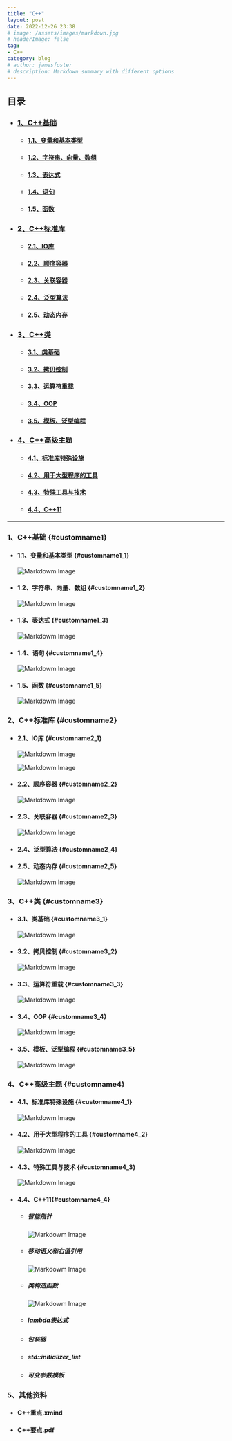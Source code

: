 ```yaml
---
title: "C++"
layout: post
date: 2022-12-26 23:38
# image: /assets/images/markdown.jpg
# headerImage: false
tag:
- C++
category: blog
# author: jamesfoster
# description: Markdown summary with different options
---
```


## 目录

- ### [1、C++基础](#customname1)

    - #### [1.1、变量和基本类型](#customname1_1)

    - #### [1.2、字符串、向量、数组](#customname1_2)

    - #### [1.3、表达式](#customname1_3)

    - #### [1.4、语句](#customname1_4)

    - #### [1.5、函数](#customname1_5)

- ### [2、C++标准库](#customname2)

    - #### [2.1、IO库](#customname2_1)

    - #### [2.2、顺序容器](#customname2_2)

    - #### [2.3、关联容器](#customname2_3)

    - #### [2.4、泛型算法](#customname2_4)

    - #### [2.5、动态内存](#customname2_5)

- ### [3、C++类](#customname3)

    - #### [3.1、类基础](#customname3_1)

    - #### [3.2、拷贝控制](#customname3_2)

    - #### [3.3、运算符重载](#customname3_3)

    - #### [3.4、OOP](#customname3_4)

    - #### [3.5、模板、泛型编程](#customname3_5)

- ### [4、C++高级主题](#customname4)

    - #### [4.1、标准库特殊设施](#customname4_1)

    - #### [4.2、用于大型程序的工具](#customname4_2)

    - #### [4.3、特殊工具与技术](#customname4_3)

    - #### [4.4、C++11](#customname4_4)

---

### 1、C++基础 {#customname1}

- #### 1.1、变量和基本类型 {#customname1_1}

    <!-- ![Markdowm Image](/assets\C++\image_1.png) -->
    ![Markdowm Image](https://raw.githubusercontent.com/yang-yang-o-o/yang-yang-o-o.github.io/main/assets\C++\image_1.png)

- #### 1.2、字符串、向量、数组 {#customname1_2}

    <!-- ![Markdowm Image](/assets\C++\image_2.png) -->
    ![Markdowm Image](https://raw.githubusercontent.com/yang-yang-o-o/yang-yang-o-o.github.io/main/assets\C++\image_2.png)

- #### 1.3、表达式 {#customname1_3}

    <!-- ![Markdowm Image](/assets\C++\image_3.png) -->
    ![Markdowm Image](https://raw.githubusercontent.com/yang-yang-o-o/yang-yang-o-o.github.io/main/assets\C++\image_3.png)

- #### 1.4、语句 {#customname1_4}

    <!-- ![Markdowm Image](/assets\C++\image_4.png) -->
    ![Markdowm Image](https://raw.githubusercontent.com/yang-yang-o-o/yang-yang-o-o.github.io/main/assets\C++\image_4.png)

- #### 1.5、函数 {#customname1_5}

    <!-- ![Markdowm Image](/assets\C++\image_5.png) -->
    ![Markdowm Image](https://raw.githubusercontent.com/yang-yang-o-o/yang-yang-o-o.github.io/main/assets\C++\image_5.png)

### 2、C++标准库 {#customname2}

- #### 2.1、IO库 {#customname2_1}

    <!-- ![Markdowm Image](/assets\C++\image_6.png) -->
    ![Markdowm Image](https://raw.githubusercontent.com/yang-yang-o-o/yang-yang-o-o.github.io/main/assets\C++\image_6.png)

    <!-- ![Markdowm Image](/assets\C++\image_6_1.png) -->
    ![Markdowm Image](https://raw.githubusercontent.com/yang-yang-o-o/yang-yang-o-o.github.io/main/assets\C++\image_6_1.png)

- #### 2.2、顺序容器 {#customname2_2}

    <!-- ![Markdowm Image](/assets\C++\image_7.png) -->
    ![Markdowm Image](https://raw.githubusercontent.com/yang-yang-o-o/yang-yang-o-o.github.io/main/assets\C++\image_7.png)

- #### 2.3、关联容器 {#customname2_3}

    <!-- ![Markdowm Image](/assets\C++\image_8.png) -->
    ![Markdowm Image](https://raw.githubusercontent.com/yang-yang-o-o/yang-yang-o-o.github.io/main/assets\C++\image_8.png)

- #### 2.4、泛型算法 {#customname2_4}

- #### 2.5、动态内存 {#customname2_5}

    <!-- ![Markdowm Image](/assets\C++\image_9.png) -->
    ![Markdowm Image](https://raw.githubusercontent.com/yang-yang-o-o/yang-yang-o-o.github.io/main/assets\C++\image_9.png)

### 3、C++类 {#customname3}

- #### 3.1、类基础 {#customname3_1}

    <!-- ![Markdowm Image](/assets\C++\image_10.png) -->
    ![Markdowm Image](https://raw.githubusercontent.com/yang-yang-o-o/yang-yang-o-o.github.io/main/assets\C++\image_10.png)

- #### 3.2、拷贝控制 {#customname3_2}

    <!-- ![Markdowm Image](/assets\C++\image_11.png) -->
    ![Markdowm Image](https://raw.githubusercontent.com/yang-yang-o-o/yang-yang-o-o.github.io/main/assets\C++\image_11.png)

- #### 3.3、运算符重载 {#customname3_3}

    <!-- ![Markdowm Image](/assets\C++\image_12.png) -->
    ![Markdowm Image](https://raw.githubusercontent.com/yang-yang-o-o/yang-yang-o-o.github.io/main/assets\C++\image_12.png)

- #### 3.4、OOP {#customname3_4}

    <!-- ![Markdowm Image](/assets\C++\image_13.png) -->
    ![Markdowm Image](https://raw.githubusercontent.com/yang-yang-o-o/yang-yang-o-o.github.io/main/assets\C++\image_13.png)

- #### 3.5、模板、泛型编程 {#customname3_5}

    <!-- ![Markdowm Image](/assets\C++\image_14.png) -->
    ![Markdowm Image](https://raw.githubusercontent.com/yang-yang-o-o/yang-yang-o-o.github.io/main/assets\C++\image_14.png)

### 4、C++高级主题 {#customname4}

- #### 4.1、标准库特殊设施 {#customname4_1}

    <!-- ![Markdowm Image](/assets\C++\image_15.png) -->
    ![Markdowm Image](https://raw.githubusercontent.com/yang-yang-o-o/yang-yang-o-o.github.io/main/assets\C++\image_15.png)

- #### 4.2、用于大型程序的工具 {#customname4_2}

    <!-- ![Markdowm Image](/assets\C++\image_16.png) -->
    ![Markdowm Image](https://raw.githubusercontent.com/yang-yang-o-o/yang-yang-o-o.github.io/main/assets\C++\image_16.png)

- #### 4.3、特殊工具与技术 {#customname4_3}

    <!-- ![Markdowm Image](/assets\C++\image_17.png) -->
    ![Markdowm Image](https://raw.githubusercontent.com/yang-yang-o-o/yang-yang-o-o.github.io/main/assets\C++\image_17.png)

- #### 4.4、C++11{#customname4_4}

    - ##### 智能指针

        <!-- ![Markdowm Image](/assets\C++\image_18.png) -->
        ![Markdowm Image](https://raw.githubusercontent.com/yang-yang-o-o/yang-yang-o-o.github.io/main/assets\C++\image_18.png)

    - ##### 移动语义和右值引用

        <!-- ![Markdowm Image](/assets\C++\image_19.png) -->
        ![Markdowm Image](https://raw.githubusercontent.com/yang-yang-o-o/yang-yang-o-o.github.io/main/assets\C++\image_19.png)

    - ##### 类构造函数

        <!-- ![Markdowm Image](/assets\C++\image_20.png) -->
        ![Markdowm Image](https://raw.githubusercontent.com/yang-yang-o-o/yang-yang-o-o.github.io/main/assets\C++\image_20.png)

    - ##### lambda表达式

    - ##### 包装器

    - ##### std::initializer_list

    - ##### 可变参数模板

### 5、其他资料

- #### C++重点.xmind

- #### C++要点.pdf
